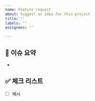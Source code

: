 ```yaml
---
name: Feature request
about: Suggest an idea for this project
title: ''
labels: ''
assignees: ''

---
```


## 🥕 이슈 요약

<!-- 이유에 대해 설명해주세요. -->
- 

## ✅ 체크 리스트

<!-- 해야 할 일을 적어주세요. -->

- [ ] 예시
